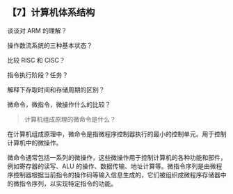 ## 【7】计算机体系结构

谈谈对 ARM 的理解？


操作数流系统的三种基本状态？


比较 RISC 和 CISC？



指令执行阶段？任务？



解释下存取时间和存储周期的区别？



微命令，微指令，微操作什么的比较？




> 计算机组成原理的微命令是什么？

在计算机组成原理中，微命令是指微程序控制器执行的最小的控制单元。用于控制计算机中的微操作。

微命令通常包括一系列的微操作，这些微操作用于控制计算机的各种功能和部件，例如寄存器的读写、ALU 的操作、数据传输、地址计算等。微指令序列是由微程序控制器根据当前指令的操作码等输入信息生成的，它们被组织成微程序存储器中的微指令序列，以实现特定指令的功能。

